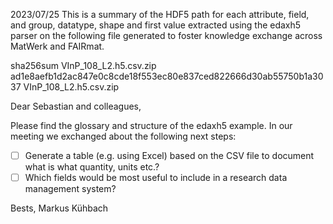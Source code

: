 2023/07/25
This is a summary of the HDF5 path for each attribute, field, and group, datatype, shape and first value extracted using the edaxh5 parser on the following file generated to foster knowledge exchange across MatWerk and FAIRmat.

sha256sum VInP_108_L2.h5.csv.zip
ad1e8aefb1d2ac847e0c8cde18f553ec80e837ced822666d30ab55750b1a3037  VInP_108_L2.h5.csv.zip

Dear Sebastian and colleagues,

Please find the glossary and structure of the edaxh5 example. In our meeting we exchanged about the following next steps:
- [ ] Generate a table (e.g. using Excel) based on the CSV file to document what is what quantity, units etc.?
- [ ] Which fields would be most useful to include in a research data management system?

Bests,
Markus Kühbach
